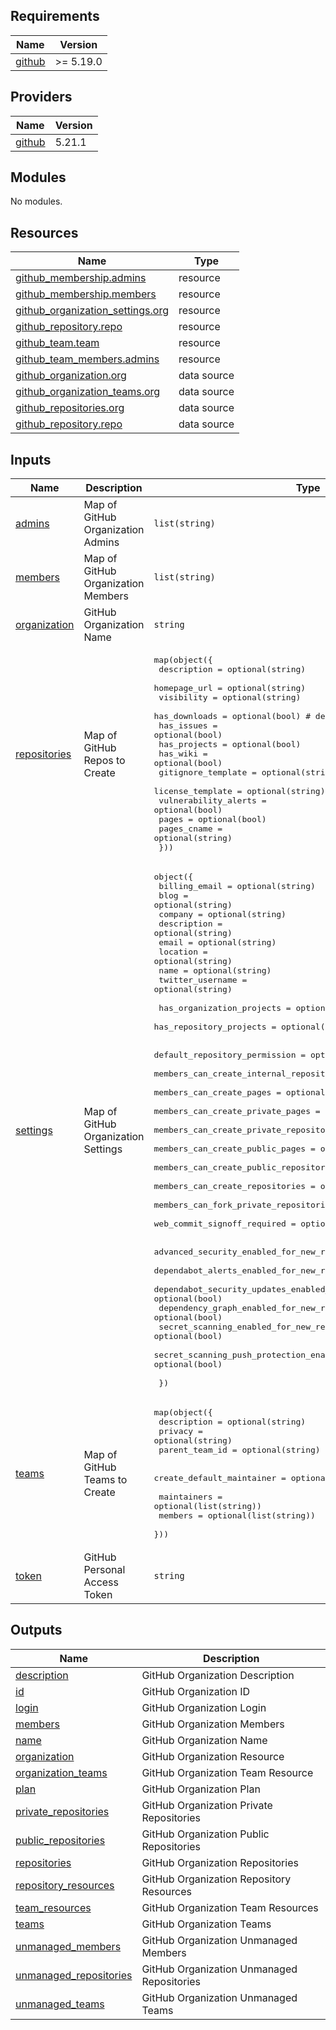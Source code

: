 <!-- BEGIN_TF_DOCS -->
## Requirements

| Name | Version |
|------|---------|
| <a name="requirement_github"></a> [github](#requirement\_github) | >= 5.19.0 |

## Providers

| Name | Version |
|------|---------|
| <a name="provider_github"></a> [github](#provider\_github) | 5.21.1 |

## Modules

No modules.

## Resources

| Name | Type |
|------|------|
| [github_membership.admins](https://registry.terraform.io/providers/integrations/github/latest/docs/resources/membership) | resource |
| [github_membership.members](https://registry.terraform.io/providers/integrations/github/latest/docs/resources/membership) | resource |
| [github_organization_settings.org](https://registry.terraform.io/providers/integrations/github/latest/docs/resources/organization_settings) | resource |
| [github_repository.repo](https://registry.terraform.io/providers/integrations/github/latest/docs/resources/repository) | resource |
| [github_team.team](https://registry.terraform.io/providers/integrations/github/latest/docs/resources/team) | resource |
| [github_team_members.admins](https://registry.terraform.io/providers/integrations/github/latest/docs/resources/team_members) | resource |
| [github_organization.org](https://registry.terraform.io/providers/integrations/github/latest/docs/data-sources/organization) | data source |
| [github_organization_teams.org](https://registry.terraform.io/providers/integrations/github/latest/docs/data-sources/organization_teams) | data source |
| [github_repositories.org](https://registry.terraform.io/providers/integrations/github/latest/docs/data-sources/repositories) | data source |
| [github_repository.repo](https://registry.terraform.io/providers/integrations/github/latest/docs/data-sources/repository) | data source |

## Inputs

| Name | Description | Type | Default | Required |
|------|-------------|------|---------|:--------:|
| <a name="input_admins"></a> [admins](#input\_admins) | Map of GitHub Organization Admins | `list(string)` | `[]` | no |
| <a name="input_members"></a> [members](#input\_members) | Map of GitHub Organization Members | `list(string)` | `[]` | no |
| <a name="input_organization"></a> [organization](#input\_organization) | GitHub Organization Name | `string` | n/a | yes |
| <a name="input_repositories"></a> [repositories](#input\_repositories) | Map of GitHub Repos to Create | <pre>map(object({<br>    description          = optional(string)<br>    homepage_url         = optional(string)<br>    visibility           = optional(string)<br>    has_downloads        = optional(bool) # deprecated<br>    has_issues           = optional(bool)<br>    has_projects         = optional(bool)<br>    has_wiki             = optional(bool)<br>    gitignore_template   = optional(string)<br>    license_template     = optional(string)<br>    vulnerability_alerts = optional(bool)<br>    pages                = optional(bool)<br>    pages_cname          = optional(string)<br>  }))</pre> | `{}` | no |
| <a name="input_settings"></a> [settings](#input\_settings) | Map of GitHub Organization Settings | <pre>object({<br>    billing_email    = optional(string)<br>    blog             = optional(string)<br>    company          = optional(string)<br>    description      = optional(string)<br>    email            = optional(string)<br>    location         = optional(string)<br>    name             = optional(string)<br>    twitter_username = optional(string)<br><br>    has_organization_projects = optional(bool)<br>    has_repository_projects   = optional(bool)<br><br>    default_repository_permission            = optional(string)<br>    members_can_create_internal_repositories = optional(bool)<br>    members_can_create_pages                 = optional(bool)<br>    members_can_create_private_pages         = optional(bool)<br>    members_can_create_private_repositories  = optional(bool)<br>    members_can_create_public_pages          = optional(bool)<br>    members_can_create_public_repositories   = optional(bool)<br>    members_can_create_repositories          = optional(bool)<br>    members_can_fork_private_repositories    = optional(bool)<br>    web_commit_signoff_required              = optional(bool)<br><br>    advanced_security_enabled_for_new_repositories               = optional(bool)<br>    dependabot_alerts_enabled_for_new_repositories               = optional(bool)<br>    dependabot_security_updates_enabled_for_new_repositories     = optional(bool)<br>    dependency_graph_enabled_for_new_repositories                = optional(bool)<br>    secret_scanning_enabled_for_new_repositories                 = optional(bool)<br>    secret_scanning_push_protection_enabled_for_new_repositories = optional(bool)<br><br>  })</pre> | `null` | no |
| <a name="input_teams"></a> [teams](#input\_teams) | Map of GitHub Teams to Create | <pre>map(object({<br>    description    = optional(string)<br>    privacy        = optional(string)<br>    parent_team_id = optional(string)<br><br>    create_default_maintainer = optional(bool)<br><br>    maintainers = optional(list(string))<br>    members     = optional(list(string))<br>  }))</pre> | `{}` | no |
| <a name="input_token"></a> [token](#input\_token) | GitHub Personal Access Token | `string` | n/a | yes |

## Outputs

| Name | Description |
|------|-------------|
| <a name="output_description"></a> [description](#output\_description) | GitHub Organization Description |
| <a name="output_id"></a> [id](#output\_id) | GitHub Organization ID |
| <a name="output_login"></a> [login](#output\_login) | GitHub Organization Login |
| <a name="output_members"></a> [members](#output\_members) | GitHub Organization Members |
| <a name="output_name"></a> [name](#output\_name) | GitHub Organization Name |
| <a name="output_organization"></a> [organization](#output\_organization) | GitHub Organization Resource |
| <a name="output_organization_teams"></a> [organization\_teams](#output\_organization\_teams) | GitHub Organization Team Resource |
| <a name="output_plan"></a> [plan](#output\_plan) | GitHub Organization Plan |
| <a name="output_private_repositories"></a> [private\_repositories](#output\_private\_repositories) | GitHub Organization Private Repositories |
| <a name="output_public_repositories"></a> [public\_repositories](#output\_public\_repositories) | GitHub Organization Public Repositories |
| <a name="output_repositories"></a> [repositories](#output\_repositories) | GitHub Organization Repositories |
| <a name="output_repository_resources"></a> [repository\_resources](#output\_repository\_resources) | GitHub Organization Repository Resources |
| <a name="output_team_resources"></a> [team\_resources](#output\_team\_resources) | GitHub Organization Team Resources |
| <a name="output_teams"></a> [teams](#output\_teams) | GitHub Organization Teams |
| <a name="output_unmanaged_members"></a> [unmanaged\_members](#output\_unmanaged\_members) | GitHub Organization Unmanaged Members |
| <a name="output_unmanaged_repositories"></a> [unmanaged\_repositories](#output\_unmanaged\_repositories) | GitHub Organization Unmanaged Repositories |
| <a name="output_unmanaged_teams"></a> [unmanaged\_teams](#output\_unmanaged\_teams) | GitHub Organization Unmanaged Teams |
<!-- END_TF_DOCS -->
